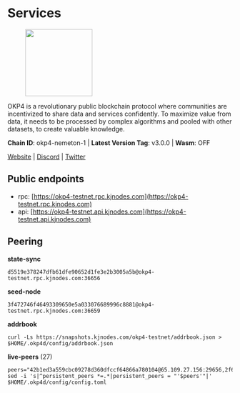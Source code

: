 # Services

<figure><img src="https://raw.githubusercontent.com/kj89/testnet_manuals/main/pingpub/logos/okp4.png" width="150" alt=""><figcaption></figcaption></figure>

OKP4 is a revolutionary public blockchain protocol where communities are incentivized to  share data and services confidently. To maximize value from data, it needs to be processed  by complex algorithms and pooled with other datasets, to create valuable knowledge.

**Chain ID**: okp4-nemeton-1 | **Latest Version Tag**: v3.0.0 | **Wasm**: OFF

[Website](https://okp4.network) | [Discord](https://discord.gg/okp4) | [Twitter](https://twitter.com/OKP4_Protocol)


## Public endpoints

* rpc: [https://okp4-testnet.rpc.kjnodes.com](https://okp4-testnet.rpc.kjnodes.com)
* api: [https://okp4-testnet.api.kjnodes.com](https://okp4-testnet.api.kjnodes.com)

## Peering

**state-sync**

```
d5519e378247dfb61dfe90652d1fe3e2b3005a5b@okp4-testnet.rpc.kjnodes.com:36656
```

**seed-node**

```
3f472746f46493309650e5a033076689996c8881@okp4-testnet.rpc.kjnodes.com:36659
```

**addrbook**
```
curl -Ls https://snapshots.kjnodes.com/okp4-testnet/addrbook.json > $HOME/.okp4d/config/addrbook.json
```

**live-peers** (27)
```
peers="42b1ed3a559cbc09278d360dfccf64866a780104@65.109.27.156:29656,2f6d5a319ebee0201dff4a0e3b7526d0863a4d32@65.109.85.225:6070,5c2a752c9b1952dbed075c56c600c3a79b58c395@95.214.55.232:26996,44c4ad482cf8f1d9e7e18968da78bd0349fe853e@5.78.54.193:26656,cd2e7d49cc2f911d7df7c7951d72c96727d1db1d@212.8.240.13:36656,b2c6835ab2300785ca3bdc0e045d8861504a9ff4@185.194.219.96:26656,11d2d5cab53f3e10bc8d91c76601d68cce33c82b@144.76.28.163:26656,95986e08f5baee420d3b72be67826e321663072b@65.109.85.221:6070,8cdeb85dada114c959c36bb59ce258c65ae3a09c@88.198.242.163:36656,b0b56d944cf1cc569a1e77e0923e075bad94d755@141.95.145.41:28656,be9841ace1d71a4c7681918ee39f5e00d8e96a82@213.239.216.252:36656,d1a0ff9bd7ea1ebd06bc7158f3523f5e557328be@163.172.131.169:26656,5ed1edac2d35c91577b34f6002c85927027058b9@95.217.202.49:30656,2bfd405e8f0f176428e2127f98b5ec53164ae1f0@142.132.149.118:26656,e20b9048c220d4a8b7e7934fddb3c4fb20c20bdd@81.0.246.196:26656,8a7605d8ae4338de5b7a0d5c70244ce05e377630@85.10.200.221:26656,854cc8b83a48ba4394c1940b57d0f42ec013e033@38.242.251.204:26656,307fb25cd6998d0d5bd1d947571f6043c6bb4069@65.109.31.114:2280,23e895e7d650f43e1f53522165607b71685f8cfa@65.108.75.107:26656,9d1482bc31fb4578a5c7f7f65c4e0aaf2dfc2336@213.239.215.77:36656,d132ad0c5b2afd0eab2d87351eeda46dc9d69312@46.228.205.200:26656,74349a1cb9479b291866debe2042de8a2e88b850@65.108.233.109:17656,66a75c374c274733bfa3050277cdb43db3fcee56@147.182.229.52:26656,1f4fa23210cc1d086a928a3c6de7c24f6c8f17ba@202.61.226.120:16656,f7e481df45bfbe62ea0553f5f6da34eaf4f688c3@194.34.232.225:26656,fff0a8c202befd9459ff93783a0e7756da305fe3@38.242.150.63:16656,d5519e378247dfb61dfe90652d1fe3e2b3005a5b@65.109.68.190:36656"
sed -i 's|^persistent_peers *=.*|persistent_peers = "'$peers'"|' $HOME/.okp4d/config/config.toml
```
